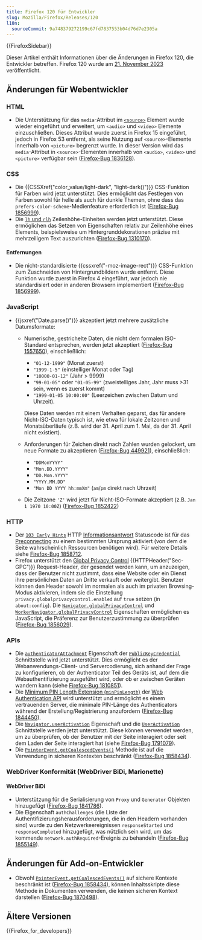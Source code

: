 ```yaml
---
title: Firefox 120 für Entwickler
slug: Mozilla/Firefox/Releases/120
l10n:
  sourceCommit: 9a748379272199c67fd7837553b04d76d7e2305a
---
```


{{FirefoxSidebar}}

Dieser Artikel enthält Informationen über die Änderungen in Firefox 120, die Entwickler betreffen. Firefox 120 wurde am [21. November 2023](https://whattrainisitnow.com/release/?version=120) veröffentlicht.

## Änderungen für Webentwickler

### HTML

- Die Unterstützung für das `media`-Attribut im [`<source>`](/de/docs/Web/HTML/Element/source) Element wurde wieder eingeführt und erweitert, um `<audio>` und `<video>` Elemente einzuschließen. Dieses Attribut wurde zuerst in Firefox 15 eingeführt, jedoch in Firefox 53 entfernt, als seine Nutzung auf `<source>`-Elemente innerhalb von `<picture>` begrenzt wurde. In dieser Version wird das `media`-Attribut in `<source>`-Elementen innerhalb von `<audio>`, `<video>` und `<picture>` verfügbar sein ([Firefox-Bug 1836128](https://bugzil.la/1836128)).

### CSS

- Die {{CSSXref("color_value/light-dark", "light-dark()")}} CSS-Funktion für Farben wird jetzt unterstützt. Dies ermöglicht das Festlegen von Farben sowohl für helle als auch für dunkle Themen, ohne dass das `prefers-color-scheme`-Medienfeature erforderlich ist ([Firefox-Bug 1856999](https://bugzil.la/1856999)).
- Die [`lh` und `rlh`](/de/docs/Learn/CSS/Building_blocks/Values_and_units#line_height_units) Zeilenhöhe-Einheiten werden jetzt unterstützt. Diese ermöglichen das Setzen von Eigenschaften relativ zur Zeilenhöhe eines Elements, beispielsweise um Hintergrunddekorationen präzise mit mehrzeiligem Text auszurichten ([Firefox-Bug 1310170](https://bugzil.la/1310170)).

#### Entfernungen

- Die nicht-standardisierte {{cssxref("-moz-image-rect")}} CSS-Funktion zum Zuschneiden von Hintergrundbildern wurde entfernt. Diese Funktion wurde zuerst in Firefox 4 eingeführt, war jedoch nie standardisiert oder in anderen Browsern implementiert ([Firefox-Bug 1856999](https://bugzil.la/1853867)).

### JavaScript

- {{jsxref("Date.parse()")}} akzeptiert jetzt mehrere zusätzliche Datumsformate:

  - Numerische, gestrichelte Daten, die nicht dem formalen ISO-Standard entsprechen, werden jetzt akzeptiert ([Firefox-Bug 1557650](https://bugzil.la/1557650)), einschließlich:

    - `"01-12-1999"` (Monat zuerst)
    - `"1999-1-5"` (einstelliger Monat oder Tag)
    - `"10000-01-12"` (Jahr > 9999)
    - `"99-01-05"` oder `"01-05-99"` (zweistelliges Jahr, Jahr muss >31 sein, wenn es zuerst kommt)
    - `"1999-01-05 10:00:00"` (Leerzeichen zwischen Datum und Uhrzeit).

    Diese Daten werden mit einem Verhalten geparst, das für andere Nicht-ISO-Daten typisch ist, wie etwa für lokale Zeitzonen und Monatsüberläufe (z.B. wird der 31. April zum 1. Mai, da der 31. April nicht existiert).

  - Anforderungen für Zeichen direkt nach Zahlen wurden gelockert, um neue Formate zu akzeptieren ([Firefox-Bug 449921](https://bugzil.la/449921)), einschließlich:

    - `"DDMonYYYY"`
    - `"Mon.DD.YYYY"`
    - `"DD.Mon.YYYY"`
    - `"YYYY.MM.DD"`
    - `"Mon DD YYYY hh:mmXm"` (`am`/`pm` direkt nach Uhrzeit)

  - Die Zeitzone `'Z'` wird jetzt für Nicht-ISO-Formate akzeptiert (z.B. `Jan 1 1970 10:00Z`) ([Firefox-Bug 1852422](https://bugzil.la/1852422))

### HTTP

- Der [`103 Early Hints`](/de/docs/Web/HTTP/Status/103) HTTP [Informationsantwort](/de/docs/Web/HTTP/Status#information_responses) Statuscode ist für das [Preconnecting](/de/docs/Web/HTML/Attributes/rel/preconnect) zu einem bestimmten Ursprung aktiviert (von dem die Seite wahrscheinlich Ressourcen benötigen wird).
  Für weitere Details siehe [Firefox-Bug 1858712](https://bugzil.la/1858712).
- Firefox unterstützt den [Global Privacy Control](https://globalprivacycontrol.org/) {{HTTPHeader("Sec-GPC")}} Request-Header, der gesendet werden kann, um anzuzeigen, dass der Benutzer nicht zustimmt, dass eine Website oder ein Dienst ihre persönlichen Daten an Dritte verkauft oder weitergibt.
  Benutzer können den Header sowohl im normalen als auch im privaten Browsing-Modus aktivieren, indem sie die Einstellung `privacy.globalprivacycontrol.enabled` auf `true` setzen (in `about:config`).
  Die [`Navigator.globalPrivacyControl`](/de/docs/Web/API/Navigator/globalPrivacyControl) und [`WorkerNavigator.globalPrivacyControl`](/de/docs/Web/API/WorkerNavigator/globalPrivacyControl) Eigenschaften ermöglichen es JavaScript, die Präferenz zur Benutzerzustimmung zu überprüfen ([Firefox-Bug 1856029](https://bugzil.la/1856029)).

### APIs

- Die [`authenticatorAttachment`](/de/docs/Web/API/PublicKeyCredential/authenticatorAttachment) Eigenschaft der [`PublicKeyCredential`](/de/docs/Web/API/PublicKeyCredential) Schnittstelle wird jetzt unterstützt.
  Dies ermöglicht es der Webanwendungs-Client- und Servercodierung, sich anhand der Frage zu konfigurieren, ob der Authenticator Teil des Geräts ist, auf dem die Webauthentifizierung ausgeführt wird, oder ob er zwischen Geräten wandern kann (siehe [Firefox-Bug 1810851](https://bugzil.la/1810851)).
- Die [Minimum PIN Length Extension (`minPinLength`)](/de/docs/Web/API/Web_Authentication_API/WebAuthn_extensions#minpinlength) der [Web Authentication API](/de/docs/Web/API/Web_Authentication_API) wird unterstützt und ermöglicht es einem vertrauenden Server, die minimale PIN-Länge des Authenticators während der Erstellung/Registrierung anzufordern ([Firefox-Bug 1844450](https://bugzil.la/1844450)).
- Die [`Navigator.userActivation`](/de/docs/Web/API/Navigator/userActivation) Eigenschaft und die [`UserActivation`](/de/docs/Web/API/UserActivation) Schnittstelle werden jetzt unterstützt.
  Diese können verwendet werden, um zu überprüfen, ob der Benutzer mit der Seite interagiert oder seit dem Laden der Seite interagiert hat (siehe [Firefox-Bug 1791079](https://bugzil.la/1791079)).
- Die [`PointerEvent.getCoalescedEvents()`](/de/docs/Web/API/PointerEvent/getCoalescedEvents) Methode ist auf die Verwendung in sicheren Kontexten beschränkt ([Firefox-Bug 1858434](https://bugzil.la/1858434)).

### WebDriver Konformität (WebDriver BiDi, Marionette)

#### WebDriver BiDi

- Unterstützung für die Serialisierung von `Proxy` und `Generator` Objekten hinzugefügt ([Firefox-Bug 1841786](https://bugzil.la/1841786)).
- Die Eigenschaft `authChallenges` (die Liste der Authentifizierungsherausforderungen, die in den Headern vorhanden sind) wurde zu den Netzwerkeereignissen `responseStarted` und `responseCompleted` hinzugefügt, was nützlich sein wird, um das kommende `network.authRequired`-Ereignis zu behandeln ([Firefox-Bug 1855149](https://bugzil.la/1855149)).

## Änderungen für Add-on-Entwickler

- Obwohl [`PointerEvent.getCoalescedEvents()`](/de/docs/Web/API/PointerEvent/getCoalescedEvents) auf sichere Kontexte beschränkt ist ([Firefox-Bug 1858434](https://bugzil.la/1858434)), können Inhaltsskripte diese Methode in Dokumenten verwenden, die keinen sicheren Kontext darstellen ([Firefox-Bug 1870498](https://bugzil.la/1870498)).

## Ältere Versionen

{{Firefox_for_developers}}
